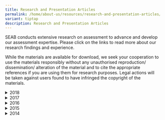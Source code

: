```yaml
---
title: Research and Presentation Articles
permalink: /home/about-us/resources/research-and-presentation-articles/
variant: tiptap
description: Research and Presentation Articles
---
```

<p>SEAB conducts extensive research on assessment to advance and develop
our assessment expertise. Please click on the links to read more about
our research findings and experience.</p>
<p>While the materials are available for download, we seek your cooperation
to use the materials responsibly without any unauthorised reproduction/
dissemination/ alteration of the material and to cite the appropriate references
if you are using them for research purposes. Legal actions will be taken
against users found to have infringed the copyright of the materials.</p>
<div data-type="detailGroup" class="isomer-accordion isomer-accordion-white">
<details class="isomer-details">
<summary>2018</summary>
<div data-type="detailsContent" class="isomer-details-content">
<ul data-tight="true" class="tight">
<li>
<p><a href="/files/Resources/2018 Presentation Articles/1_2018_scientific_reasoning_of_primary_school_children_rasch_modelling_eras_apera.pdf" rel="noopener noreferrer nofollow" target="_blank"><u>Scientific reasoning of primary school children - Construct validation using Rasch modelling</u></a>
</p>
</li>
<li>
<p><a href="/files/Resources/2018 Presentation Articles/2_capitalising_on_technology_for_el_oral_assessment_change_management.pdf" rel="noopener noreferrer nofollow" target="_blank"><u>Capitalising on Technology for EL Oral Assessment: Change Management</u></a>
</p>
</li>
<li>
<p><a href="/files/Resources/2018 Presentation Articles/3_use_of_data_from_an_online_assessment_tool_for_primary_maths.pdf" rel="noopener noreferrer nofollow" target="_blank"><u>Use of Data from an Online Assessment Tool for Primary Mathematics</u></a>
</p>
</li>
<li>
<p><a href="/files/Resources/2018 Presentation Articles/4_aig_experiences_and_learning_points_from_seab.pdf" rel="noopener noreferrer nofollow" target="_blank"><u>Automatic Item Generation: Experiences and Learning Points from SEAB</u></a>
</p>
</li>
<li>
<p><a href="/files/Resources/2018 Presentation Articles/5_using_computerised_adaptive_tests_in_assessment_for_learning.pdf" rel="noopener noreferrer nofollow" target="_blank"><u>Using Computerised Adaptive Tests in Assessment for Learning</u></a>
</p>
</li>
<li>
<p><a href="/files/Resources/2018 Presentation Articles/6_using_osm_data_for_markers_marking_performance.pdf" rel="noopener noreferrer nofollow" target="_blank"><u>Using On-screen Marking (OSM) Data Parameters to Gauge Markers' Marking Performance</u></a>
</p>
</li>
<li>
<p><a href="/files/Resources/2018 Presentation Articles/7_content_validity_of_the_primary_scientific_reasoning_test.pdf" rel="noopener noreferrer nofollow" target="_blank"><u>Content Validity of the Primary Scientific Reasoning Test - Evidence from the Experts</u></a>
</p>
</li>
<li>
<p><a href="/files/Resources/2018 Presentation Articles/8_use_of_video_stimulus_in_assessment_of_oral_communicaiton_skills.pdf" rel="noopener noreferrer nofollow" target="_blank"><u>Use of Video Stimulus in the Assessment of Oral Communication Skills in Singapore’s National Level Tamil Language Examinations</u></a>
</p>
</li>
<li>
<p><a href="/files/Resources/2018 Presentation Articles/9_use_of_ict_in_the_assessment_of_oral_communications_skills.pdf" rel="noopener noreferrer nofollow" target="_blank"><u>Use of ICT in the Assessment of Oral Communication Skills in Singapore’s National Level Tamil Language Examinations</u></a>
</p>
</li>
<li>
<p><a href="/files/Resources/2018 Presentation Articles/10_study_on_the_mode_of_computer_text_input_in_cl.pdf" rel="noopener noreferrer nofollow" target="_blank"><u>A Study on the Mode of Computer Text Input and Pen-based Writing in Chinese Language</u></a>
</p>
</li>
<li>
<p><a href="/files/Resources/2018 Presentation Articles/11_demand_of_writing_tasks.pdf" rel="noopener noreferrer nofollow" target="_blank"><u>The Demand of Writing Tasks: A Multimodal Perspective</u></a>
</p>
</li>
<li>
<p><a href="/files/Resources/2018 Presentation Articles/12_use_of_video_to_assess_oral_and_listening.pdf" rel="noopener noreferrer nofollow" target="_blank"><u>Use of Video to Assess Oral and Listening Skills</u></a>
</p>
</li>
</ul>
</div>
</details>
<details class="isomer-details">
<summary>2017</summary>
<div data-type="detailsContent" class="isomer-details-content">
<ul data-tight="true" class="tight">
<li>
<p><a href="/files/Resources/2017 Presentation Articles/1_the_a_level_curriculum_and_examinations.pdf" rel="noopener noreferrer nofollow" target="_blank"><u>Singapore’s Journey in Preparing Students for a Fast-Changing Global Landscape: The A-Level Curriculum and Examinations</u></a>
</p>
</li>
</ul>
</div>
</details>
<details class="isomer-details">
<summary>2016</summary>
<div data-type="detailsContent" class="isomer-details-content">
<ul data-tight="true" class="tight">
<li>
<p><a href="/files/Resources/2016 Presentation Articles/1_pace_using_qualitative_assessment_data_to_drive_teaching_and_learning_of_math.pdf" rel="noopener noreferrer nofollow" target="_blank"><u>PACE: Using qualitative assessment data to drive teaching and learning of Mathematics for lower primary students&nbsp;</u></a>
</p>
</li>
<li>
<p><a href="/files/Resources/2016 Presentation Articles/2_assessment_of_21st_century_skills_in_singapore_a_decades_journey.pdf" rel="noopener noreferrer nofollow" target="_blank"><u>Assessment of 21st Century Skills in Singapore - A Decade's Journey</u>&nbsp;</a>
</p>
</li>
</ul>
</div>
</details>
<details class="isomer-details">
<summary>2015</summary>
<div data-type="detailsContent" class="isomer-details-content">
<ul data-tight="true" class="tight">
<li>
<p><a href="/files/Resources/2015 Presentation Articles/1_pw_and_language_oral_skills_assessment.pdf" rel="noopener noreferrer nofollow" target="_blank"><u>Project Work and Language Oral Skills Assessment: The Singapore Experience</u></a>
</p>
</li>
<li>
<p><a href="/files/Resources/2015 Presentation Articles/2_using_ict_for_the_assessment_of_writing_in_cl.pdf" rel="noopener noreferrer nofollow" target="_blank"><u>Using Information and Communication Technology for the Assessment of Writing in Chinese Language</u></a>
</p>
</li>
<li>
<p><a href="/files/Resources/2015 Presentation Articles/3_studies_on_use_of_video_stimulus_in_oral_test.pdf" rel="noopener noreferrer nofollow" target="_blank"><u>Studies on Use of Video Stimulus in Oral Test</u></a>
</p>
</li>
<li>
<p><a href="/files/Resources/2015 Presentation Articles/4_the_4_skill_english_language_test_in_the_singapore_education_system.pdf" rel="noopener noreferrer nofollow" target="_blank"><u>The 4-Skill English Language Test in the Singapore Education System</u></a>
</p>
</li>
<li>
<p><a href="/files/Resources/2015 Presentation Articles/5_nlmixed_procedure_to_derive_the_standard_errors_for_partial_credit_tests.pdf" rel="noopener noreferrer nofollow" target="_blank"><u>NLMixed Procedure to Derive the Standard Errors for Partial Credit Tests</u></a>
</p>
</li>
<li>
<p><a href="/files/Resources/2015 Presentation Articles/6_are_existing_assessment_modes_for_eng_lit_still_relevant_in_today_world.pdf" rel="noopener noreferrer nofollow" target="_blank"><u>Are Existing Assessment Modes for English Literature Still Relevant in Today’s World</u></a>
</p>
</li>
<li>
<p><a href="/files/Resources/2015 Presentation Articles/7_redesigning_el_pedagogical_practices.pdf" rel="noopener noreferrer nofollow" target="_blank"><u>Redesigning English Language pedagogical practices: Expanding assessment constructs to broaden students’ learning</u></a>
</p>
</li>
</ul>
</div>
</details>
<details class="isomer-details">
<summary>2014</summary>
<div data-type="detailsContent" class="isomer-details-content">
<ul data-tight="true" class="tight">
<li>
<p><a href="/files/Resources/2014 Presentation Articles/1_english_language_oral_assessment_in_singapore_a_responsive_approach.pdf" rel="noopener noreferrer nofollow" target="_blank"><u>English Language Oral Assessment in Singapore: A Responsive Approach</u></a>
</p>
</li>
<li>
<p><a href="/files/Resources/2014 Presentation Articles/2_computer_based_examination_in_singapore___the_journey_so_far.pdf" rel="noopener noreferrer nofollow" target="_blank"><u>Computer-based Examination in Singapore: The Journey So Far</u></a>
</p>
</li>
<li>
<p><a href="/files/Resources/2014 Presentation Articles/3_using_ict_for_the_assessment_of_writing_in_chinese_language.pdf" rel="noopener noreferrer nofollow" target="_blank"><u>Using Information and Communication Technology for the Assessment of Writing in Chinese Language</u></a>
</p>
</li>
<li>
<p><a href="/files/Resources/2014 Presentation Articles/4_use_of_video_as_stimulus_in_assessing_oral_skills_in_mtl.pdf" rel="noopener noreferrer nofollow" target="_blank"><u>Use of Video as Stimulus in Assessing Oral skills in Mother Tongue Languages</u></a>
</p>
</li>
<li>
<p><a href="/files/Resources/2014 Presentation Articles/5_studies_on_use_of_ict_in_english_language_testing.pdf" rel="noopener noreferrer nofollow" target="_blank"><u>Studies on Use of ICT in English Language Testing</u></a>
</p>
</li>
<li>
<p><a href="/files/Resources/2014 Presentation Articles/6_assessment_of_21st_century_skills_at_grade_11_the_singapore_experience.pdf" rel="noopener noreferrer nofollow" target="_blank"><u>Assessment of 21st century skills at Grade 11 – the Singapore Experience</u></a>
</p>
</li>
<li>
<p><a href="/files/Resources/2014 Presentation Articles/7_innovative_school_based_english_language_assessment_practices_in_singapore.pdf" rel="noopener noreferrer nofollow" target="_blank"><u>Innovative school-based English Language assessment practices in Singapore</u></a>
</p>
</li>
<li>
<p><a href="/files/Resources/2014 Presentation Articles/8_an_exploratory_study_on_the_use_of_two_standard_setting_methods.pdf" rel="noopener noreferrer nofollow" target="_blank"><u>An Exploratory Study on the use of Two Standard Setting Methods in the Validation of Mother Tongue Language Descriptors – The Singapore Experience</u></a>
</p>
</li>
<li>
<p><a href="/files/Resources/2014 Presentation Articles/9_english_language_oral_assessment_in_singapore___a_responsive_approach.pdf" rel="noopener noreferrer nofollow" target="_blank"><u>English Language Oral Assessment in Singapore: A Responsive Approach</u></a>
</p>
</li>
<li>
<p><a href="/files/Resources/2014 Presentation Articles/10_asymptotic_standard_errors_for_true_score_equating_of_polytomous_items.pdf" rel="noopener noreferrer nofollow" target="_blank"><u>Asymptotic Standard Errors for Item Response Theory True Score Equating of Polytomous Items</u></a>
</p>
</li>
</ul>
</div>
</details>
</div>
<p></p>